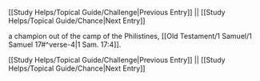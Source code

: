 [[Study Helps/Topical Guide/Challenge|Previous Entry]]  ||  [[Study Helps/Topical Guide/Chance|Next Entry]]

 a champion out of the camp of the Philistines, [[Old Testament/1 Samuel/1 Samuel 17#^verse-4|1 Sam. 17:4]].

[[Study Helps/Topical Guide/Challenge|Previous Entry]]  ||  [[Study Helps/Topical Guide/Chance|Next Entry]]